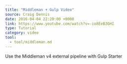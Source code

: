 ```yaml
---
title: "Middleman + Gulp Video"
source: Craig Dennis
date: 2016-04-04 22:20:00 +0000
link: https://www.youtube.com/watch?v=-io8EeB3GHI
type: Tutorial
category: video
tool:
  - tool/middleman.md 
---
```

Use the Middleman v4 external pipeline with Gulp Starter





